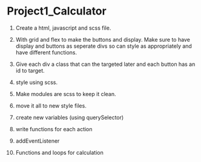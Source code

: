 # Project1_Calculator

1. Create a html, javascript and scss file.

2. With grid and flex to make the buttons and display. Make sure to have display and buttons as seperate divs so can style as appropriately and have different functions.

3. Give each div a class that can the targeted later and each button has an id to target.

4. style using scss.

5. Make modules are scss to keep it clean.

6. move it all to new style files. 

7. create new variables (using querySelector)

8. write functions for each action

9. addEventListener

10. Functions and loops for calculation
